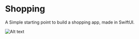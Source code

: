 # Shopping

A Simple starting point to build a shopping app, made in SwiftUI.

![Alt text](https://user-images.githubusercontent.com/52855516/150379668-35fe2052-2051-484f-b75a-279582a7cdfd.png?raw=true "Optional Title")

